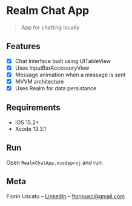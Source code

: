 
   
# Realm Chat App 
> App for chatting locally

## Features

- [x] Chat Interface built using UITableView
- [x] Uses InputBarAccessoryView
- [x] Message animation when a message is sent
- [x] MVVM architecture
- [x] Uses Realm for data persistance

## Requirements

- iOS 15.2+
- Xcode 13.3.1

## Run

Open `RealmChatApp.xcodeproj` and run.

## Meta

Florin Uscatu – [LinkedIn](https://www.linkedin.com/in/florin-uscatu-24028832/) – florinusc@gmail.com